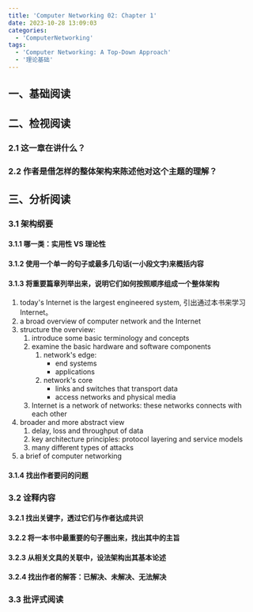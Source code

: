 ```yaml
---
title: 'Computer Networking 02: Chapter 1'
date: 2023-10-28 13:09:03
categories:
  - 'ComputerNetworking'
tags:
  - 'Computer Networking: A Top-Down Approach'
  - '理论基础'
---
```


## 一、基础阅读

## 二、检视阅读

### 2.1 这一章在讲什么？

### 2.2 作者是借怎样的整体架构来陈述他对这个主题的理解？

## 三、分析阅读

### 3.1 架构纲要

#### 3.1.1 哪一类：实用性 VS 理论性

#### 3.1.2 使用一个单一的句子或最多几句话(一小段文字)来概括内容

#### 3.1.3 将重要篇章列举出来，说明它们如何按照顺序组成一个整体架构

1. today's Internet is the largest engineered system, 引出通过本书来学习 Internet。
2. a broad overview of computer network and the Internet
3. structure the overview:
   1. introduce some basic terminology and concepts
   2. examine the basic hardware and software components
      1. network's edge:
         - end systems
         - applications
      2. network's core
         - links and switches that transport data
         - access networks and physical media
   3. Internet is a network of networks: these networks connects with each other
4. broader and more abstract view
   1. delay, loss and throughput of data
   2. key architecture principles: protocol layering and service models
   3. many different types of attacks
5. a brief of computer networking

#### 3.1.4 找出作者要问的问题

### 3.2 诠释内容

#### 3.2.1 找出关键字，透过它们与作者达成共识

#### 3.2.2 将一本书中最重要的句子圈出来，找出其中的主旨

#### 3.2.3 从相关文具的关联中，设法架构出其基本论述

#### 3.2.4 找出作者的解答：已解决、未解决、无法解决

### 3.3 批评式阅读

